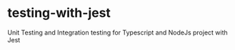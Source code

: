 # testing-with-jest
Unit Testing and Integration testing for Typescript and NodeJs project with Jest
